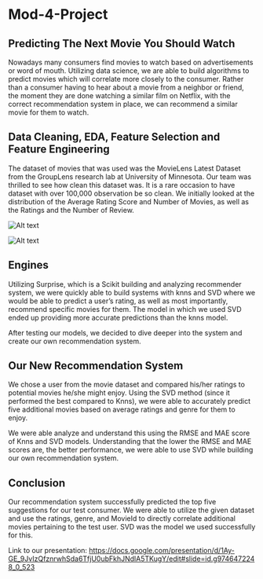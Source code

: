 # Mod-4-Project

## Predicting The Next Movie You Should Watch

Nowadays many consumers find movies to watch based on advertisements or word of mouth. Utilizing data science, we are able to build algorithms to predict movies which will correlate more closely to the consumer. Rather than a consumer having to hear about a movie from a neighbor or friend, the moment they are done watching a similar film on Netflix, with the correct recommendation system in place, we can recommend a similar movie for them to watch.

## Data Cleaning, EDA, Feature Selection and Feature Engineering

The dataset of movies that was used was the MovieLens Latest Dataset from the GroupLens research lab at University of Minnesota. Our team was thrilled to see how clean this dataset was.  It is a rare occasion to have dataset with over 100,000 observation be so clean. We initially looked at the distribution of the Average Rating Score and Number of Movies, as well as the Ratings and the Number of Review.


![Alt text](https://github.com/jbillet/Mod-4-Project/blob/master/Distribution%20of%20Movies%20by%20their%20Avg.%20Rating.png)



![Alt text](https://github.com/jbillet/Mod-4-Project/blob/master/User%20Ratings%20Given%20for%20Movies.png)



## Engines

Utilizing Surprise, which is a Scikit building and analyzing recommender system, we were quickly able to build systems with knns and SVD where we would be able to predict a user’s rating, as well as most importantly, recommend specific movies for them. The model in which we used SVD ended up providing more accurate predictions than the knns model. 

After testing our models, we decided to dive deeper into the system and create our own recommendation system.

## Our New Recommendation System

We chose a user from the movie dataset and compared his/her ratings to potential movies he/she might enjoy. Using the SVD method (since it performed the best compared to Knns), we were able to accurately predict five additional movies based on average ratings and genre for them to enjoy. 

We were able analyze and understand this using the RMSE and MAE score of Knns and SVD models. Understanding that the lower the RMSE and MAE scores are, the better performance, we were able to use SVD while building our own recommendation system.

## Conclusion 

Our recommendation system successfully predicted the top five suggestions for our test consumer. We were able to utilize the given dataset and use the ratings, genre, and MovieId to directly correlate additional movies pertaining to the test user. SVD was the model we used successfully for this.

Link to our presentation: https://docs.google.com/presentation/d/1Ay-GE_9JvIzQfznrwhSda6TfjU0ubFkhJNdlA5TKugY/edit#slide=id.g9746472248_0_523
